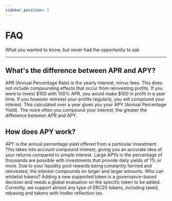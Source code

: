 ```yaml
---
sidebar_position: 3
---
```


# FAQ
What you wanted to know, but never had the opportunity to ask

---

## What's the difference between APR and APY?
APR (Annual Percentage Rate) is the yearly interest, minus fees. This does not include compounding effects that occur from reinvesting profits. If you were to invest $100 with 100% APR, you would make $100 in profit in a year time.
If you however reinvest your profits regularly, you will compound your interest. This calculated over a year gives you your APY (Annual Percentage Yield). The more often you compound your interest, the greater the difference between APR and APY.

## How does APY work?
APY is the annual percentage yield offered from a particular investment. This takes into account compound interest, giving you an accurate idea of your returns compared to simple interest.
Large APYs in the percentage of thousands are possible with investments that provide daily yields of 1% or more. Due to your liquidity pool rewards being constantly farmed and reinvested, the interest compounds on larger and larger amounts.
Who can whitelist tokens?
Adding a new supported token is a governance-based decision and needs a global evaluation on the specific token to be added. Currently, we support almost any type of ERC20 tokens, including taxed, rebasing and tokens with hodler reflection tax.